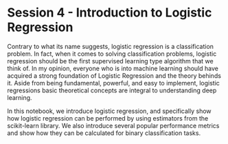 #  Session 4 - Introduction to Logistic Regression

Contrary to what its name suggests, logistic regression is a classification problem. In fact, when it comes to solving classification problems, logistic regression should be the first supervised learning type algorithm that we think of. In my opinion, everyone who is into machine learning should have acquired a strong foundation of Logistic Regression and the theory behinds it. Aside from being fundamental, powerful, and easy to implement, logistic regressions basic theoretical concepts are integral to understanding deep learning.

In this notebook, we introduce logistic regression, and specifically show how logistic regression can be performed by using estimators from the scikit-learn library. We also introduce several popular performance metrics and show how they can be calculated for binary classification tasks. 